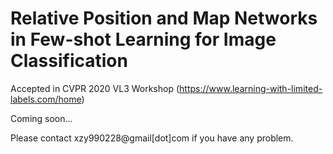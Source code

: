 # Relative Position and Map Networks in Few-shot Learning for Image Classification
Accepted in CVPR 2020 VL3 Workshop (https://www.learning-with-limited-labels.com/home)

Coming soon...

Please contact xzy990228@gmail[dot]com if you have any problem.


